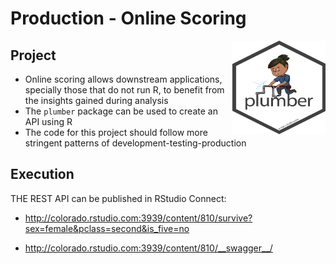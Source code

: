 Production - Online Scoring
===============================

<img src="/zzz-images/plummer-female.png" width = 150, height = 150, align = "right" />

## Project

- Online scoring allows downstream applications, specially those that do not run R, to benefit from the insights gained during analysis
- The `plumber` package can be used to create an API using R
- The code for this project should follow more stringent patterns of development-testing-production 

## Execution

THE REST API can be published in RStudio Connect:

- http://colorado.rstudio.com:3939/content/810/survive?sex=female&pclass=second&is_five=no

- http://colorado.rstudio.com:3939/content/810/__swagger__/